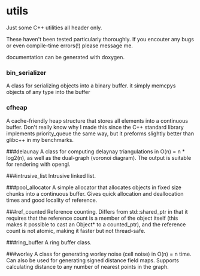 # utils
Just some C++ utilities all header only.

These haven't been tested particularly thoroughly. If you encouter any bugs or even compile-time errors(!) please message me.

documentation can be generated with doxygen.

### bin_serializer
A class for serializing objects into a binary buffer. it simply memcpys objects of any type into the buffer

### cfheap
A cache-friendly heap structure that stores all elements into a continuous buffer. Don't really know why I made this since the C++ standard library implements priority\_queue the same way, but it preforms slightly better than glibc++ in my benchmarks.

###delaunay
A class for computing delaynay triangulations in O(n) = n \* log2(n), as well as the dual-graph (voronoi diagram). The output is suitable for rendering with opengl.

###intrusive_list
Intrusive linked list.

###pool_allocator
A simple allocator that allocates objects in fixed size chunks into a continuous buffer. Gives quick allocation and deallocation times and good locality of reference.

###ref_counted
Reference counting. Differs from std::shared\_ptr in that it requires that the reference count is a member of the object itself (this makes it possible to cast an Object\* to a counted\_ptr<Object>), and the reference count is not atomic, making it faster but not thread-safe.

###ring_buffer
A ring buffer class.

###worley
A class for generating worley noise (cell noise) in O(n) = n time. Can also be used for generating signed distance field maps. Supports calculating distance to any number of nearest points in the graph.
